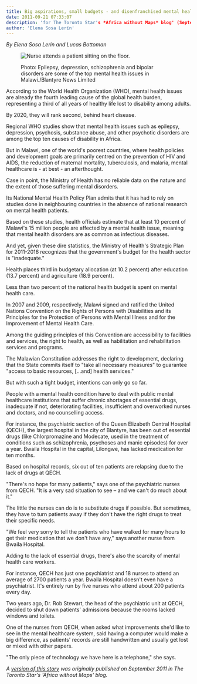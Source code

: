 ```yaml
---
title: Big aspirations, small budgets - and disenfranchised mental health care patients
date: 2011-09-21 07:33:07
description: 'for The Toronto Star's *Africa without Maps* blog' (September 2011).
author: 'Elena Sosa Lerín'
---
```

*By Elena Sosa Lerin and Lucas Bottoman*

<figure>
<img data-src="https://res.cloudinary.com/esarin72/image/upload/c_fill,h_560,q_auto/v1603218279/malawi-mental-health-care_j7yxph.jpg" loading="lazy" alt="Nurse attends a patient sitting on the floor." class="lazyload">
<figcaption>
    <p><span class="thick">Photo:</span> Epilepsy, depression, schizophrenia and                   bipolar disorders are some of the top mental health issues in Malawi./Blantyre News Limited</p>
</figcaption>
</figure>

According to the World Health Organization (WHO), mental health issues are already the fourth leading cause of the global health burden, representing a third of all years of healthy life lost to disability among adults.

By 2020, they will rank second, behind heart disease.

Regional WHO studies show that mental health issues such as epilepsy, depression, psychosis, substance abuse, and other psychotic disorders are among the top ten causes of disability in Africa.

But in Malawi, one of the world's poorest countries, where health policies and development goals are primarily centred on the prevention of HIV and AIDS, the reduction of maternal mortality, tuberculosis, and malaria, mental healthcare is - at best - an afterthought.

Case in point, the Ministry of Health has no reliable data on the nature and the extent of those suffering mental disorders.

Its National Mental Health Policy Plan admits that it has had to rely on studies done in neighbouring countries in the absence of national research on mental health patients.

Based on these studies, health officials estimate that at least 10 percent of Malawi's 15 million people are affected by a mental health issue, meaning that mental health disorders are as common as infectious diseases.

And yet, given these dire statistics, the Ministry of Health's Strategic Plan for 2011-2016 recognizes that the government's budget for the health sector is "inadequate."

Health places third in budgetary allocation (at 10.2 percent) after education (13.7 percent) and agriculture (18.9 percent).

Less than two percent of the national health budget is spent on mental health care.

In 2007 and 2009, respectively, Malawi signed and ratified the United Nations Convention on the Rights of Persons with Disabilities and its Principles for the Protection of Persons with Mental Illness and for the Improvement of Mental Health Care.

Among the guiding principles of this Convention are accessibility to facilities and services, the right to health, as well as habilitation and rehabilitation services and programs.

The Malawian Constitution addresses the right to development, declaring that the State commits itself to "take all necessary measures" to guarantee "access to basic resources, […and] health services."

But with such a tight budget, intentions can only go so far.

People with a mental health condition have to deal with public mental healthcare institutions that suffer chronic shortages of essential drugs, inadequate if not, deteriorating facilities, insufficient and overworked nurses and doctors, and no counselling access.

For instance, the psychiatric section of the Queen Elizabeth Central Hospital (QECH), the largest hospital in the city of Blantyre, has been out of essential drugs (like Chlorpromazine and Modecate, used in the treatment of conditions such as schizophrenia, psychoses and manic episodes) for over a year. Bwaila Hospital in the capital, Lilongwe, has lacked medication for ten months.

Based on hospital records, six out of ten patients are relapsing due to the lack of drugs at QECH.

"There's no hope for many patients," says one of the psychiatric nurses from QECH. "It is a very sad situation to see – and we can't do much about it."

The little the nurses can do is to substitute drugs if possible. But sometimes, they have to turn patients away if they don't have the right drugs to treat their specific needs.

"We feel very sorry to tell the patients who have walked for many hours to get their medication that we don't have any," says another nurse from Bwaila Hospital.

Adding to the lack of essential drugs, there's also the scarcity of mental health care workers.

For instance, QECH has just one psychiatrist and 18 nurses to attend an average of 2700 patients a year. Bwaila Hospital doesn't even have a psychiatrist. It's entirely run by five nurses who attend about 200 patients every day.

Two years ago, Dr. Rob Stewart, the head of the psychiatric unit at QECH, decided to shut down patients' admissions because the rooms lacked windows and toilets.

One of the nurses from QECH, when asked what improvements she'd like to see in the mental healthcare system, said having a computer would make a big difference, as patients' records are still handwritten and usually get lost or mixed with other papers.

"The only piece of technology we have here is a telephone," she says. 

*A <a href="https://thestar.blogs.com/africa/2011/09/big-aspirations-small-budgets-and-disenfranchised-mental-patients.html" target="blank">version of this story</a> was originally published on September 2011 in The Toronto Star's 'Africa without Maps' blog.*




